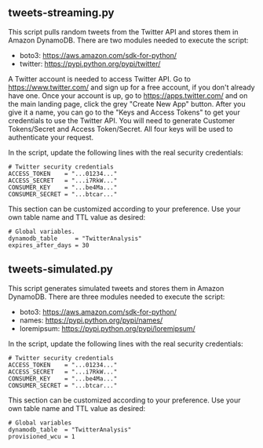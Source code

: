 tweets-streaming.py
-------------------

This script pulls random tweets from the Twitter API and stores them in Amazon DynamoDB. There are two modules needed to execute the script:

- boto3: https://aws.amazon.com/sdk-for-python/
- twitter: https://pypi.python.org/pypi/twitter/

A Twitter account is needed to access Twitter API. Go to https://www.twitter.com/ and sign up for a free account, if you don't already have one. Once your account is up, go to https://apps.twitter.com/ and on the main landing page, click the grey "Create New App" button. After you give it a name, you can go to the "Keys and Access Tokens" to get your credentials to use the Twitter API. You will need to generate Customer Tokens/Secret and Access Token/Secret. All four keys will be used to authenticate your request.

In the script, update the following lines with the real security credentials:

    # Twitter security credentials 
    ACCESS_TOKEN    = "...01234..."
    ACCESS_SECRET   = "...i7RkW..."
    CONSUMER_KEY    = "...be4Ma..."
    CONSUMER_SECRET = "...btcar..."

This section can be customized according to your preference. Use your own table name and TTL value as desired:

    # Global variables.
    dynamodb_table     = "TwitterAnalysis"
    expires_after_days = 30



tweets-simulated.py
-------------------

This script generates simulated tweets and stores them in Amazon DynamoDB. There are three modules needed to execute the script:

- boto3: https://aws.amazon.com/sdk-for-python/
- names: https://pypi.python.org/pypi/names/
- loremipsum: https://pypi.python.org/pypi/loremipsum/

In the script, update the following lines with the real security credentials:

    # Twitter security credentials 
    ACCESS_TOKEN    = "...01234..."
    ACCESS_SECRET   = "...i7RkW..."
    CONSUMER_KEY    = "...be4Ma..."
    CONSUMER_SECRET = "...btcar..."

This section can be customized according to your preference. Use your own table name and TTL value as desired:

    # Global variables
    dynamodb_table  = "TwitterAnalysis"
    provisioned_wcu = 1

